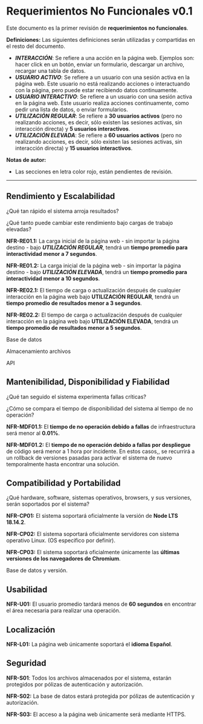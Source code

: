 # Requerimientos No Funcionales v0.1

Este documento es la primer revisión de ****requerimientos no funcionales****.

********Definiciones:******** Las siguientes definiciones serán utilizadas y compartidas en el resto del documento.

- *********************************INTERACCIÓN*********************************: Se refiere a una acción en la página web. Ejemplos son: hacer click en un botón, enviar un formulario, descargar un archivo, recargar una tabla de datos.
- *********************************************USUARIO ACTIVO*********************************************: Se refiere a un usuario con una sesión activa en la página web. Este usuario no está realizando acciones o interactuando con la página, pero puede estar recibiendo datos continuamente.
- *********************************************************USUARIO INTERACTIVO*********************************************************: Se refiere a un usuario con una sesión activa en la página web. Este usuario realiza acciones continuamente, como pedir una lista de datos, o enviar formularios.
- ***************************************************************UTILIZACIÓN REGULAR***************************************************************: Se refiere a **30 usuarios activos** (pero no realizando acciones, es decir, sólo existen las sesiones activas, sin interacción directa) y **5 usuarios interactivos**.
- *******UTILIZACIÓN ELEVADA*******: Se refiere a **60 usuarios activos** (pero no realizando acciones, es decir, sólo existen las sesiones activas, sin interacción directa) y **15 usuarios interactivos**.

******************************Notas de autor:******************************

- Las secciones en letra color rojo, están pendientes de revisión.

---

## Rendimiento y Escalabilidad

¿Qué tan rápido el sistema arroja resultados?

¿Qué tanto puede cambiar este rendimiento bajo cargas de trabajo elevadas?

**********NFR-RE01.1:********** La carga inicial de la página web - sin importar la página destino - bajo *********************************UTILIZACIÓN REGULAR*********************************, tendrá un **tiempo promedio para interactividad menor a 7 segundos**.

**********NFR-RE01.2:********** La carga inicial de la página web - sin importar la página destino - bajo *********************************UTILIZACIÓN ELEVADA*********************************, tendrá un **tiempo promedio para interactividad menor a 10 segundos**.

******************NFR-RE02.1:****************** El tiempo de carga o actualización después de cualquier interacción en la página web bajo ******************UTILIZACIÓN REGULAR******************, tendrá un **tiempo promedio de resultados menor a 3 segundos**.

******************NFR-RE02.2:****************** El tiempo de carga o actualización después de cualquier interacción en la página web bajo ******************UTILIZACIÓN ELEVADA******************, tendrá un **tiempo promedio de resultados menor a 5 segundos**.

Base de datos

Almacenamiento archivos

API

## Mantenibilidad, Disponibilidad y Fiabilidad

¿Qué tan seguido el sistema experimenta fallas críticas?

¿Cómo se compara el tiempo de disponibilidad del sistema al tiempo de no operación?

********************NFR-MDF01.1:******************** El **tiempo de no operación debido a fallas** de infraestructura será menor al **0.01%**.

**************************NFR-MDF01.2:************************** El **tiempo de no operación debido a fallas por despliegue** de código será menor a 1 hora por incidente. En estos casos,, se recurrirá a un rollback de versiones pasadas para activar el sistema de nuevo temporalmente hasta encontrar una solución.

## Compatibilidad y Portabilidad

¿Qué hardware, software, sistemas operativos, browsers, y sus versiones, serán soportados por el sistema?

******************NFR-CP01:****************** El sistema soportará oficialmente la versión de **Node LTS 18.14.2**.

******************NFR-CP02:****************** El sistema soportará oficialmente servidores con sistema operativo Linux. (OS especifico por definir).

********************NFR-CP03:******************** El sistema soportará oficialmente únicamente las **últimas versiones de los navegadores de Chromium**.

Base de datos y versión.

## Usabilidad

****************NFR-U01:**************** El usuario promedio tardará menos de **60 segundos** en encontrar el área necesaria para realizar una operación.

## Localización

****************NFR-L01:**************** La página web únicamente soportará el **idioma Español**.

## Seguridad

******NFR-S01******: Todos los archivos almacenados por el sistema, estarán protegidos por pólizas de autenticación y autorización.

**NFR-S02:** La base de datos estará protegida por pólizas de autenticación y autorización.

********NFR-S03:******** El acceso a la página web únicamente será mediante HTTPS.
